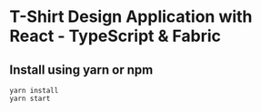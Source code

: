 # T-Shirt Design Application with React - TypeScript & Fabric

## Install using yarn or npm

```
yarn install
yarn start
```